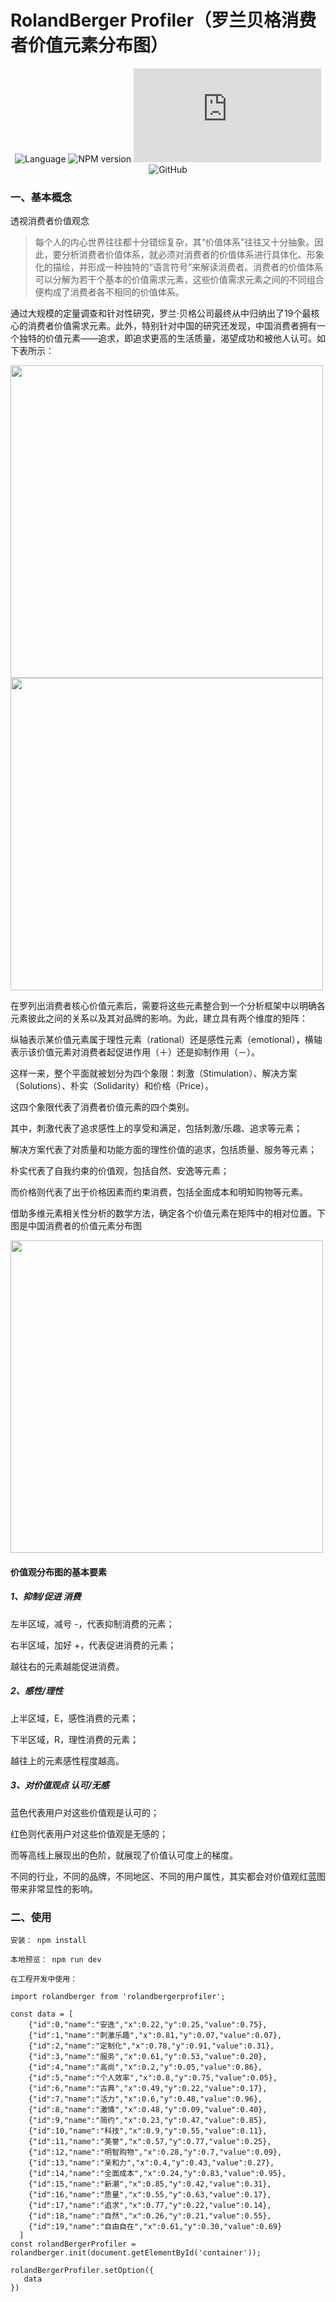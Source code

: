 RolandBerger Profiler（罗兰贝格消费者价值元素分布图）
==
<div align="center">

![Language](https://img.shields.io/badge/language-typescript-blue)
![NPM version](https://img.shields.io/npm/v/rolandbergerprofiler?color=fd9a16)
![Gzip size](https://img.badgesize.io/https:/unpkg.com/rolandbergerprofiler/dist/index.min.js?label=gzip%20size&compression=gzip)
![GitHub](https://img.shields.io/npm/l/rolandbergerprofiler)



</div>



### 一、基本概念
透视消费者价值观念
> 每个人的内心世界往往都十分错综复杂，其“价值体系”往往又十分抽象。因此，要分析消费者价值体系，就必须对消费者的价值体系进行具体化、形象化的描绘，并形成一种独特的“语言符号”来解读消费者。消费者的价值体系可以分解为若干个基本的价值需求元素，这些价值需求元素之间的不同组合便构成了消费者各不相同的价值体系。

通过大规模的定量调查和针对性研究，罗兰·贝格公司最终从中归纳出了19个最核心的消费者价值需求元素。此外，特别针对中国的研究还发现，中国消费者拥有一个独特的价值元素——追求，即追求更高的生活质量，渴望成功和被他人认可。如下表所示：

<img src="https://cht527.oss-cn-shanghai.aliyuncs.com/consumer1.png"  width="500"/>


<img src="https://cht527.oss-cn-shanghai.aliyuncs.com/consumer2.png"  width="500"/>


在罗列出消费者核心价值元素后，需要将这些元素整合到一个分析框架中以明确各元素彼此之间的关系以及其对品牌的影响。为此，建立具有两个维度的矩阵：

纵轴表示某价值元素属于理性元素（rational）还是感性元素（emotional），横轴表示该价值元素对消费者起促进作用（＋）还是抑制作用（－）。

这样一来，整个平面就被划分为四个象限：刺激（Stimulation）、解决方案（Solutions）、朴实（Solidarity）和价格（Price）。

这四个象限代表了消费者价值元素的四个类别。

其中，刺激代表了追求感性上的享受和满足，包括刺激/乐趣、追求等元素；

解决方案代表了对质量和功能方面的理性价值的追求，包括质量、服务等元素；

朴实代表了自我约束的价值观，包括自然、安逸等元素；

而价格则代表了出于价格因素而约束消费，包括全面成本和明知购物等元素。

借助多维元素相关性分析的数学方法，确定各个价值元素在矩阵中的相对位置。下图是中国消费者的价值元素分布图

<img src="https://cht527.oss-cn-shanghai.aliyuncs.com/rolandberger.png"  width="500"/>

#### 价值观分布图的基本要素

##### 1、抑制/促进 消费

左半区域，减号 -，代表抑制消费的元素；

右半区域，加好 +，代表促进消费的元素；

越往右的元素越能促进消费。

##### 2、感性/理性 

上半区域，E，感性消费的元素；

下半区域，R，理性消费的元素；

越往上的元素感性程度越高。

##### 3、对价值观点 认可/无感

蓝色代表用户对这些价值观是认可的；

红色则代表用户对这些价值观是无感的；

而等高线上展现出的色阶，就展现了价值认可度上的梯度。

不同的行业，不同的品牌，不同地区、不同的用户属性，其实都会对价值观红蓝图带来非常显性的影响。

### 二、使用
```
安装： npm install 

本地预览： npm run dev

在工程开发中使用：

import rolandberger from 'rolandbergerprofiler';

const data = [
    {"id":0,"name":"安逸","x":0.22,"y":0.25,"value":0.75},
    {"id":1,"name":"刺激乐趣","x":0.81,"y":0.07,"value":0.07},
    {"id":2,"name":"定制化","x":0.78,"y":0.91,"value":0.31},
    {"id":3,"name":"服务","x":0.61,"y":0.53,"value":0.20},
    {"id":4,"name":"高尚","x":0.2,"y":0.05,"value":0.86},
    {"id":5,"name":"个人效率","x":0.8,"y":0.75,"value":0.05},
    {"id":6,"name":"古典","x":0.49,"y":0.22,"value":0.17},
    {"id":7,"name":"活力","x":0.6,"y":0.48,"value":0.96},
    {"id":8,"name":"激情","x":0.48,"y":0.09,"value":0.40},
    {"id":9,"name":"简约","x":0.23,"y":0.47,"value":0.85},
    {"id":10,"name":"科技","x":0.9,"y":0.55,"value":0.11},
    {"id":11,"name":"美誉","x":0.57,"y":0.77,"value":0.25},
    {"id":12,"name":"明智购物","x":0.28,"y":0.7,"value":0.09},
    {"id":13,"name":"亲和力","x":0.4,"y":0.43,"value":0.27},
    {"id":14,"name":"全面成本","x":0.24,"y":0.83,"value":0.95},
    {"id":15,"name":"新潮","x":0.85,"y":0.42,"value":0.31},
    {"id":16,"name":"质量","x":0.55,"y":0.63,"value":0.17},
    {"id":17,"name":"追求","x":0.77,"y":0.22,"value":0.14},
    {"id":18,"name":"自然","x":0.26,"y":0.21,"value":0.55},
    {"id":19,"name":"自由自在","x":0.61,"y":0.30,"value":0.69}
  ]
const rolandBergerProfiler = rolandberger.init(document.getElementById('container'));
        
rolandBergerProfiler.setOption({
   data
})
```

